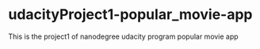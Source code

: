 # udacityProject1-popular_movie-app
This is the project1 of nanodegree udacity program popular movie app
